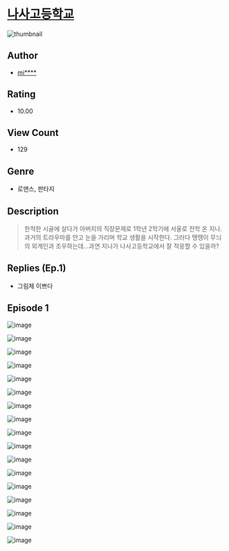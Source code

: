 # [나사고등학교](https://comic.naver.com/challenge/list?titleId=811439)
![thumbnail](https://image-comic.pstatic.net/user_contents_data/challenge_comic/2023/05/25/360758/upload_4063198187973784376_480x623.jpeg)

## Author
- [mi****](https://comic.naver.com/artistTitle?id=360758)

## Rating
- 10.00

## View Count
- 129

## Genre
- 로맨스, 판타지

## Description
> 한적한 시골에 살다가 아버지의 직장문제로 1학년 2학기에 서울로 전학 온 지나. 과거의 트라우마를 안고 눈을 가리며 학교 생활을 시작한다. 그러다 땡땡이 무늬의 외계인과 조우하는데...과연 지나가 나사고등학교에서 잘 적응할 수 있을까?

## Replies (Ep.1)
- 그림체 이쁘다

## Episode 1
![image](https://image-comic.pstatic.net/user_contents_data/challenge_comic/2023/05/25/360758/upload_3689073950544966192.jpeg)

![image](https://image-comic.pstatic.net/user_contents_data/challenge_comic/2023/05/25/360758/upload_3559590169066681188.jpeg)

![image](https://image-comic.pstatic.net/user_contents_data/challenge_comic/2023/05/25/360758/upload_3545519491957995318.jpeg)

![image](https://image-comic.pstatic.net/user_contents_data/challenge_comic/2023/05/25/360758/upload_3544442193045513827.jpeg)

![image](https://image-comic.pstatic.net/user_contents_data/challenge_comic/2023/05/25/360758/upload_7306590333228430948.jpeg)

![image](https://image-comic.pstatic.net/user_contents_data/challenge_comic/2023/05/25/360758/upload_4135257963791475767.jpeg)

![image](https://image-comic.pstatic.net/user_contents_data/challenge_comic/2023/05/25/360758/upload_3761177736083813219.jpeg)

![image](https://image-comic.pstatic.net/user_contents_data/challenge_comic/2023/05/25/360758/upload_7221348521884531044.jpeg)

![image](https://image-comic.pstatic.net/user_contents_data/challenge_comic/2023/05/25/360758/upload_3631365172211627829.jpeg)

![image](https://image-comic.pstatic.net/user_contents_data/challenge_comic/2023/05/25/360758/upload_7003994834136544305.jpeg)

![image](https://image-comic.pstatic.net/user_contents_data/challenge_comic/2023/05/25/360758/upload_3905291803290776371.jpeg)

![image](https://image-comic.pstatic.net/user_contents_data/challenge_comic/2023/05/25/360758/upload_3977861971593945445.jpeg)

![image](https://image-comic.pstatic.net/user_contents_data/challenge_comic/2023/05/25/360758/upload_3991650946884383793.jpeg)

![image](https://image-comic.pstatic.net/user_contents_data/challenge_comic/2023/05/25/360758/upload_3978701788829344099.jpeg)

![image](https://image-comic.pstatic.net/user_contents_data/challenge_comic/2023/05/25/360758/upload_7377232886651631152.jpeg)

![image](https://image-comic.pstatic.net/user_contents_data/challenge_comic/2023/05/25/360758/upload_3472892358645133925.jpeg)

![image](https://image-comic.pstatic.net/user_contents_data/challenge_comic/2023/05/25/360758/upload_3618752678590702904.jpeg)
